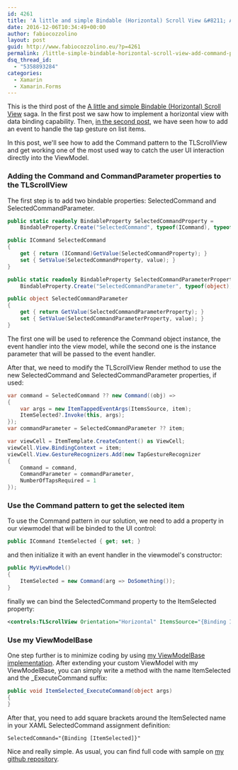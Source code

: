 ```yaml
---
id: 4261
title: 'A little and simple Bindable (Horizontal) Scroll View &#8211; Add Command pattern'
date: 2016-12-06T10:34:49+00:00
author: fabiocozzolino
layout: post
guid: http://www.fabiocozzolino.eu/?p=4261
permalink: /little-simple-bindable-horizontal-scroll-view-add-command-pattern/
dsq_thread_id:
  - "5358893284"
categories:
  - Xamarin
  - Xamarin.Forms
---
```

This is the third post of the [A little and simple Bindable (Horizontal) Scroll View](http://www.fabiocozzolino.eu/a-little-and-simple-bindable-horizontal-scroll-view/) saga. In the first post we saw how to implement a horizontal view with data binding capability. Then, [in the second post](http://www.fabiocozzolino.eu/little-simple-bindable-horizontal-scroll-view-handling-item-tap-gesture/), we have seen how to add an event to handle the tap gesture on list items.

In this post, we'll see how to add the Command pattern to the TLScrollView and get working one of the most used way to catch the user UI interaction directly into the ViewModel.

### Adding the Command and CommandParameter properties to the TLScrollView

The first step is to add two bindable properties: SelectedCommand and SelectedCommandParameter.

~~~ csharp
public static readonly BindableProperty SelectedCommandProperty =
	BindableProperty.Create("SelectedCommand", typeof(ICommand), typeof(TLScrollView), null);

public ICommand SelectedCommand
{
	get { return (ICommand)GetValue(SelectedCommandProperty); }
	set { SetValue(SelectedCommandProperty, value); }
}

public static readonly BindableProperty SelectedCommandParameterProperty =
	BindableProperty.Create("SelectedCommandParameter", typeof(object), typeof(TLScrollView), null);

public object SelectedCommandParameter
{
	get { return GetValue(SelectedCommandParameterProperty); }
	set { SetValue(SelectedCommandParameterProperty, value); }
}
~~~

The first one will be used to reference the Command object instance, the event handler into the view model, while the second one is the instance parameter that will be passed to the event handler.

After that, we need to modify the TLScrollView Render method to use the new SelectedCommand and SelectedCommandParameter properties, if used:

~~~ csharp
var command = SelectedCommand ?? new Command((obj) =>
{
	var args = new ItemTappedEventArgs(ItemsSource, item);
	ItemSelected?.Invoke(this, args);
});
var commandParameter = SelectedCommandParameter ?? item;

var viewCell = ItemTemplate.CreateContent() as ViewCell;
viewCell.View.BindingContext = item;
viewCell.View.GestureRecognizers.Add(new TapGestureRecognizer
{
	Command = command,
	CommandParameter = commandParameter,
	NumberOfTapsRequired = 1
});
~~~

### Use the Command pattern to get the selected item

To use the Command pattern in our solution, we need to add a property in our viewmodel that will be binded to the UI control:

~~~ csharp
public ICommand ItemSelected { get; set; }
~~~ 

and then initialize it with an event handler in the viewmodel's constructor:

~~~ csharp
public MyViewModel()
{
	ItemSelected = new Command(arg => DoSomething());
}
~~~ 

finally we can bind the SelectedCommand property to the ItemSelected property:

~~~ xml
<controls:TLScrollView Orientation="Horizontal" ItemsSource="{Binding Items}" SelectedCommand="{Binding ItemSelected}" HeightRequest="100">
~~~ 

### Use my ViewModelBase

One step further is to minimize coding by using [my ViewModelBase implementation](http://www.fabiocozzolino.eu/my-viewmodel-base-class-implementation/). After extending your custom ViewModel with my ViewModelBase, you can simply write a method with the name ItemSelected and the _ExecuteCommand suffix:

~~~ csharp
public void ItemSelected_ExecuteCommand(object args)
{
}
~~~ 

After that, you need to add square brackets around the ItemSelected name in your XAML SelectedCommand assignment definition:

~~~ xml
SelectedCommand="{Binding [ItemSelected]}"
~~~ 

Nice and really simple. As usual, you can find full code with sample on [my github repository](https://github.com/fabiocozzolino/TitiusLabs.Xamarin).
